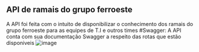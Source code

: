 ## API de ramais do grupo ferroeste
A API foi feita com o intuito de disponibilizar o conhecimento dos ramais do grupo ferroeste para as equipes de T.I e outros times
#Swagger:
A API conta com sua documentação Swagger a respeito das rotas que estão disponiveis
![image](https://github.com/user-attachments/assets/d0a5e604-5756-4ee7-b65f-4ab9cd5b4624)


